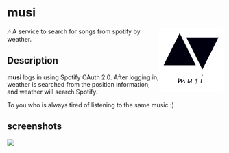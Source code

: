 # musi

<img align="right" width="150px" src="https://raw.githubusercontent.com/konojunya/musi/master/public/images/musi_logo_black.png">

🎶 A service to search for songs from spotify by weather.

## Description

**musi** logs in using Spotify OAuth 2.0. After logging in, weather is searched from the position information, and weather will search Spotify.

To you who is always tired of listening to the same music :)

## screenshots

![](https://user-images.githubusercontent.com/12035578/45177297-8a75c500-b24d-11e8-852b-08069168d8e5.gif)
